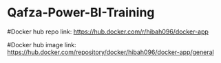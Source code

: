 # Qafza-Power-BI-Training
#Docker hub repo link:
https://hub.docker.com/r/hibah096/docker-app


#Docker hub image link:
https://hub.docker.com/repository/docker/hibah096/docker-app/general
